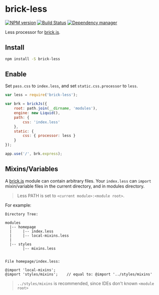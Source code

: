 # brick-less

[![NPM version](https://img.shields.io/npm/v/brick-less.svg?style=flat)](https://www.npmjs.org/package/brick-less)
[![Build Status](https://travis-ci.org/brick-js/brick-less.svg?branch=master)](https://travis-ci.org/brick-js/brick-less)
[![Dependency manager](https://david-dm.org/brick-js/brick-less.png)](https://david-dm.org/brick-js/brick-less)

Less processor for [brick.js][brk].

## Install

```bash
npm install -S brick-less
```

## Enable

Set `pass.css` to `index.less`, and set `static.css.processor` to `less`.

```javascript
var less = require('brick-less');

var brk = brickJs({
    root: path.join(__dirname, 'modules'),
    engine: new Liquid(),
    path: {
        css: 'index.less'
    },
    static: {
        css: { processor: less }
    }
});

app.use('/', brk.express);
```

## Mixins/Variables

A [brick.js][brk] module can contain arbitrary files.
Your `index.less` can `import` mixin/variable files in the current directory, 
and in modules directory.

> Less PATH is set to `<current module>:<module root>`.

For example:

```
Directory Tree:

modules
  |-- homepage
  |     |-- index.less
  |     |-- local-mixins.less
  |
  |-- styles
        |-- mixins.less


File homepage/index.less:

@import 'local-mixins';
@import 'styles/mixins';    // equal to: @import '../styles/mixins'
```

> `../styles/mixins` is recommended, since IDEs don't known `<module root>`

[brk]: https://github.com/brick-js/brick.js
